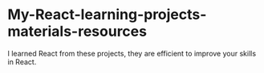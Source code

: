 # My-React-learning-projects-materials-resources
I learned React from these projects, they are efficient to improve your skills in React.

